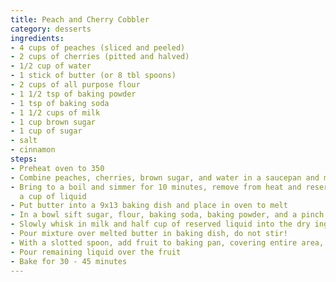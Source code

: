 ```yaml
---
title: Peach and Cherry Cobbler
category: desserts
ingredients:
- 4 cups of peaches (sliced and peeled)
- 2 cups of cherries (pitted and halved)
- 1/2 cup of water
- 1 stick of butter (or 8 tbl spoons)
- 2 cups of all purpose flour
- 1 1/2 tsp of baking powder
- 1 tsp of baking soda
- 1 1/2 cups of milk
- 1 cup brown sugar
- 1 cup of sugar
- salt
- cinnamon
steps:
- Preheat oven to 350
- Combine peaches, cherries, brown sugar, and water in a saucepan and mix
- Bring to a boil and simmer for 10 minutes, remove from heat and reserve about half
  a cup of liquid
- Put butter into a 9x13 baking dish and place in oven to melt
- In a bowl sift sugar, flour, baking soda, baking powder, and a pinch of salt
- Slowly whisk in milk and half cup of reserved liquid into the dry ingredients
- Pour mixture over melted butter in baking dish, do not stir!
- With a slotted spoon, add fruit to baking pan, covering entire area, do not stir!
- Pour remaining liquid over the fruit
- Bake for 30 - 45 minutes
---
```



